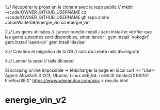 1.// Récupérer le projet en le clonant avec le repo public //
mkdir ~/code/OWNER_GITHUB_USERNAME
cd ~/code/OWNER_GITHUB_USERNAME
gh repo clone JohanWalter69/energie_vin
cd energie_vin

2.// Les gems utilisées //
Lancer bundle install / yarn install et vérifier que les gems suivantes sont disponibles, sinon lancer :
gem install 'nokogiri'
gem install 'open-uri'
gem insall 'devise'

3.// Création et migration de la DB //
rails db:create
rails db:migrate 

4.// Lancer la seed //
rails db:seed

Si scraping online impossible => télécharger la page en local
curl -H "User-Agent: Mozilla/5.0 (X11; Ubuntu; Linux x86_64; rv:89.0) Gecko/20100101 Firefox/89.0"  https://www.wineandco.com/vins > results.html
# energie_vin_v2

